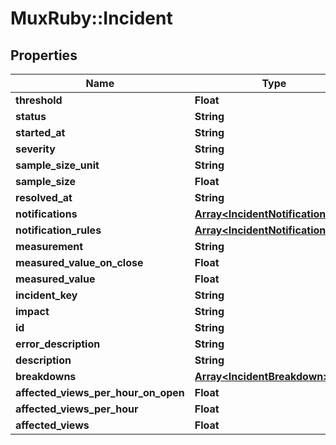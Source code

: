# MuxRuby::Incident

## Properties
Name | Type | Description | Notes
------------ | ------------- | ------------- | -------------
**threshold** | **Float** |  | [optional] 
**status** | **String** |  | [optional] 
**started_at** | **String** |  | [optional] 
**severity** | **String** |  | [optional] 
**sample_size_unit** | **String** |  | [optional] 
**sample_size** | **Float** |  | [optional] 
**resolved_at** | **String** |  | [optional] 
**notifications** | [**Array&lt;IncidentNotification&gt;**](IncidentNotification.md) |  | [optional] 
**notification_rules** | [**Array&lt;IncidentNotificationRule&gt;**](IncidentNotificationRule.md) |  | [optional] 
**measurement** | **String** |  | [optional] 
**measured_value_on_close** | **Float** |  | [optional] 
**measured_value** | **Float** |  | [optional] 
**incident_key** | **String** |  | [optional] 
**impact** | **String** |  | [optional] 
**id** | **String** |  | [optional] 
**error_description** | **String** |  | [optional] 
**description** | **String** |  | [optional] 
**breakdowns** | [**Array&lt;IncidentBreakdown&gt;**](IncidentBreakdown.md) |  | [optional] 
**affected_views_per_hour_on_open** | **Float** |  | [optional] 
**affected_views_per_hour** | **Float** |  | [optional] 
**affected_views** | **Float** |  | [optional] 


